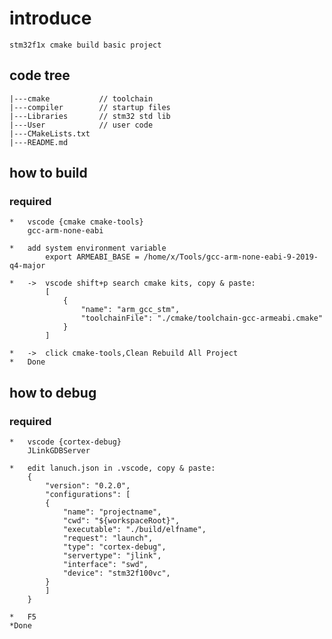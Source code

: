 # introduce

    stm32f1x cmake build basic project

## code tree

    |---cmake           // toolchain
    |---compiler        // startup files
    |---Libraries       // stm32 std lib
    |---User            // user code
    |---CMakeLists.txt  
    |---README.md       

## how to build
### required

    *   vscode {cmake cmake-tools} 
        gcc-arm-none-eabi

    *   add system environment variable
            export ARMEABI_BASE = /home/x/Tools/gcc-arm-none-eabi-9-2019-q4-major
            
    *   ->  vscode shift+p search cmake kits, copy & paste:
            [
                {
                    "name": "arm_gcc_stm",
                    "toolchainFile": "./cmake/toolchain-gcc-armeabi.cmake"
                } 
            ]

    *   ->  click cmake-tools,Clean Rebuild All Project
    *   Done

##  how to debug
### required    
    
    *   vscode {cortex-debug} 
        JLinkGDBServer

    *   edit lanuch.json in .vscode, copy & paste:
        {
            "version": "0.2.0",
            "configurations": [
            {
                "name": "projectname",
                "cwd": "${workspaceRoot}",
                "executable": "./build/elfname",
                "request": "launch",
                "type": "cortex-debug",
                "servertype": "jlink",
                "interface": "swd",
                "device": "stm32f100vc",
            }
            ]
        }
    
    *   F5
    *Done